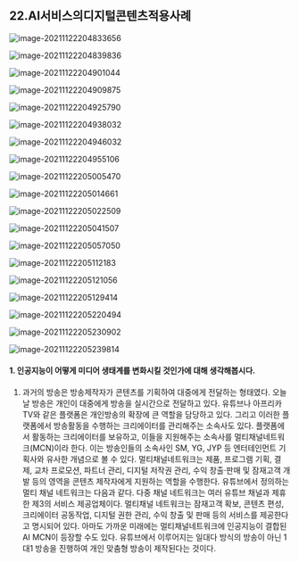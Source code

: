 ## 22.AI서비스의디지털콘텐츠적용사례

![image-20211122204833656](22.AI서비스의디지털콘텐츠적용사례.assets/image-20211122204833656.png)

![image-20211122204839836](22.AI서비스의디지털콘텐츠적용사례.assets/image-20211122204839836.png)

![image-20211122204901044](22.AI서비스의디지털콘텐츠적용사례.assets/image-20211122204901044.png)

![image-20211122204909875](22.AI서비스의디지털콘텐츠적용사례.assets/image-20211122204909875.png)

![image-20211122204925790](22.AI서비스의디지털콘텐츠적용사례.assets/image-20211122204925790.png)

![image-20211122204938032](22.AI서비스의디지털콘텐츠적용사례.assets/image-20211122204938032.png)

![image-20211122204946032](22.AI서비스의디지털콘텐츠적용사례.assets/image-20211122204946032.png)

![image-20211122204955106](22.AI서비스의디지털콘텐츠적용사례.assets/image-20211122204955106.png)

![image-20211122205005470](22.AI서비스의디지털콘텐츠적용사례.assets/image-20211122205005470.png)

![image-20211122205014661](22.AI서비스의디지털콘텐츠적용사례.assets/image-20211122205014661.png)

![image-20211122205022509](22.AI서비스의디지털콘텐츠적용사례.assets/image-20211122205022509.png)

![image-20211122205041507](22.AI서비스의디지털콘텐츠적용사례.assets/image-20211122205041507.png)

![image-20211122205057050](22.AI서비스의디지털콘텐츠적용사례.assets/image-20211122205057050.png)

![image-20211122205112183](22.AI서비스의디지털콘텐츠적용사례.assets/image-20211122205112183.png)

![image-20211122205121056](22.AI서비스의디지털콘텐츠적용사례.assets/image-20211122205121056.png)

![image-20211122205129414](22.AI서비스의디지털콘텐츠적용사례.assets/image-20211122205129414.png)

![image-20211122205220494](22.AI서비스의디지털콘텐츠적용사례.assets/image-20211122205220494.png)

![image-20211122205230902](22.AI서비스의디지털콘텐츠적용사례.assets/image-20211122205230902.png)

![image-20211122205239814](22.AI서비스의디지털콘텐츠적용사례.assets/image-20211122205239814.png)

#### 1. 인공지능이 어떻게 미디어 생태계를 변화시킬 것인가에 대해 생각해봅시다.

1. 과거의 방송은 방송제작자가 콘텐츠를 기획하여 대중에게 전달하는 형태였다. 오늘날 방송은 개인이 대중에게 방송을 실시간으로 전달하고 있다. 유튜브나 아프리카TV와 같은 플랫폼은 개인방송의 확장에 큰 역할을 담당하고 있다. 그리고 이러한 플랫폼에서 방송활동을 수행하는 크리에이터를 관리해주는 소속사도 있다. 플랫폼에서 활동하는 크리에이터를 보유하고, 이들을 지원해주는 소속사를 멀티채널네트워크(MCN)이라 한다. 이는 방송인들의 소속사인 SM, YG, JYP 등 엔터테인먼트 기획사와 유사한 개념으로 볼 수 있다. 멀티채널네트워크는 제품, 프로그램 기획, 결제, 교차 프로모션, 파트너 관리, 디지털 저작권 관리, 수익 창출·판매 및 잠재고객 개발 등의 영역을 콘텐츠 제작자에게 지원하는 역할을 수행한다.
   유튜브에서 정의하는 멀티 채널 네트워크는 다음과 같다. 다중 채널 네트워크는 여러 유튜브 채널과 제휴한 제3의 서비스 제공업체이다. 멀티채널 네트워크는 잠재고객 확보, 콘텐츠 편성, 크리에이터 공동작업, 디지털 권한 관리, 수익 창출 및 판매 등의 서비스를 제공한다고 명시되어 있다.
   아마도 가까운 미래에는 멀티채널네트워크에 인공지능이 결합된 AI MCN이 등장할 수도 있다. 유튜브에서 이루어지는 일대다 방식의 방송이 아닌 1대1 방송을 진행하여 개인 맞춤형 방송이 제작된다는 것이다.



